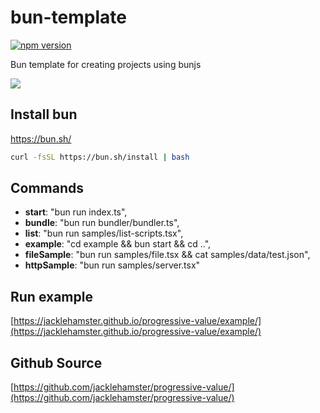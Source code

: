 # bun-template
[![npm version](https://badge.fury.io/js/progressive-value.svg)](https://www.npmjs.com/package/progressive-value)

Bun template for creating projects using bunjs

![](https://jacklehamster.github.io/progressive-value/icon.png)
## Install bun

https://bun.sh/

```bash
curl -fsSL https://bun.sh/install | bash
```

## Commands

- **start**: "bun run index.ts",
- **bundle**: "bun run bundler/bundler.ts",
- **list**: "bun run samples/list-scripts.tsx",
- **example**: "cd example && bun start && cd ..",
- **fileSample**: "bun run samples/file.tsx && cat samples/data/test.json",
- **httpSample**: "bun run samples/server.tsx"

## Run example

[https://jacklehamster.github.io/progressive-value/example/](https://jacklehamster.github.io/progressive-value/example/)

## Github Source

[https://github.com/jacklehamster/progressive-value/](https://github.com/jacklehamster/progressive-value/)

